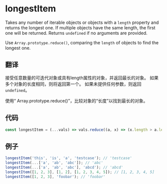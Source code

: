 # longestItem

Takes any number of iterable objects or objects with a `length` property and returns the longest one.
If multiple objects have the same length, the first one will be returned.
Returns `undefined` if no arguments are provided.

Use `Array.prototype.reduce()`, comparing the `length` of objects to find the longest one.

## 翻译

接受任意数量的可迭代对象或具有length属性的对象，并返回最长的对象。
如果多个对象的长度相同，则将返回第一个。
如果未提供任何参数，则返回`undefined`。

使用“ Array.prototype.reduce()”，比较对象的“长度”以找到最长的对象。

## 代码

```js
const longestItem = (...vals) => vals.reduce((a, x) => (x.length > a.length ? x : a));
```

## 例子

```js
longestItem('this', 'is', 'a', 'testcase'); // 'testcase'
longestItem(...['a', 'ab', 'abc']); // 'abc'
longestItem(...['a', 'ab', 'abc'], 'abcd'); // 'abcd'
longestItem([1, 2, 3], [1, 2], [1, 2, 3, 4, 5]); // [1, 2, 3, 4, 5]
longestItem([1, 2, 3], 'foobar'); // 'foobar'
```
